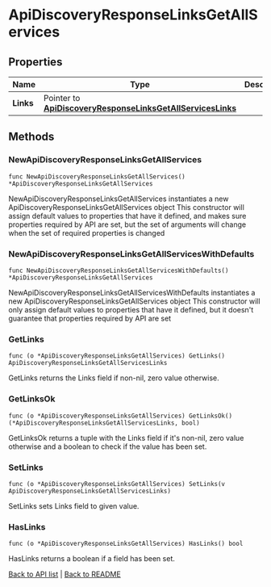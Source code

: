 # ApiDiscoveryResponseLinksGetAllServices

## Properties

Name | Type | Description | Notes
------------ | ------------- | ------------- | -------------
**Links** | Pointer to [**ApiDiscoveryResponseLinksGetAllServicesLinks**](ApiDiscoveryResponseLinksGetAllServicesLinks.md) |  | [optional] 

## Methods

### NewApiDiscoveryResponseLinksGetAllServices

`func NewApiDiscoveryResponseLinksGetAllServices() *ApiDiscoveryResponseLinksGetAllServices`

NewApiDiscoveryResponseLinksGetAllServices instantiates a new ApiDiscoveryResponseLinksGetAllServices object
This constructor will assign default values to properties that have it defined,
and makes sure properties required by API are set, but the set of arguments
will change when the set of required properties is changed

### NewApiDiscoveryResponseLinksGetAllServicesWithDefaults

`func NewApiDiscoveryResponseLinksGetAllServicesWithDefaults() *ApiDiscoveryResponseLinksGetAllServices`

NewApiDiscoveryResponseLinksGetAllServicesWithDefaults instantiates a new ApiDiscoveryResponseLinksGetAllServices object
This constructor will only assign default values to properties that have it defined,
but it doesn't guarantee that properties required by API are set

### GetLinks

`func (o *ApiDiscoveryResponseLinksGetAllServices) GetLinks() ApiDiscoveryResponseLinksGetAllServicesLinks`

GetLinks returns the Links field if non-nil, zero value otherwise.

### GetLinksOk

`func (o *ApiDiscoveryResponseLinksGetAllServices) GetLinksOk() (*ApiDiscoveryResponseLinksGetAllServicesLinks, bool)`

GetLinksOk returns a tuple with the Links field if it's non-nil, zero value otherwise
and a boolean to check if the value has been set.

### SetLinks

`func (o *ApiDiscoveryResponseLinksGetAllServices) SetLinks(v ApiDiscoveryResponseLinksGetAllServicesLinks)`

SetLinks sets Links field to given value.

### HasLinks

`func (o *ApiDiscoveryResponseLinksGetAllServices) HasLinks() bool`

HasLinks returns a boolean if a field has been set.


[Back to API list](../README.md#documentation-for-api-endpoints) | [Back to README](../README.md)


